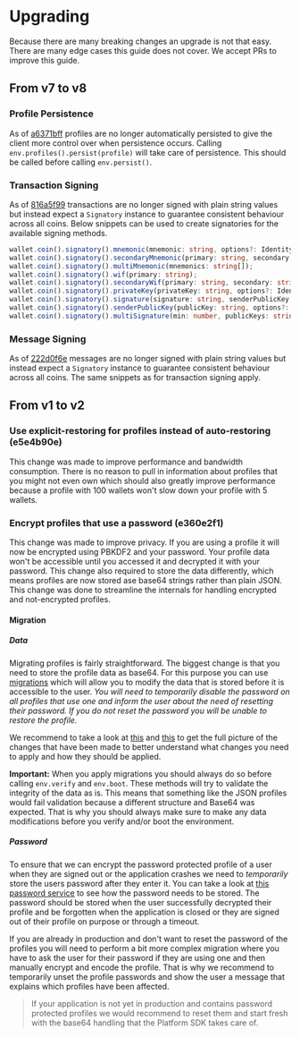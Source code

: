# Upgrading

Because there are many breaking changes an upgrade is not that easy. There are many edge cases this guide does not cover. We accept PRs to improve this guide.

## From v7 to v8

### Profile Persistence

As of [a6371bff](https://github.com/ArkEcosystem/platform-sdk/commit/a6371bff) profiles are no longer automatically persisted to give the client more control over when persistence occurs. Calling `env.profiles().persist(profile)` will take care of persistence. This should be called before calling `env.persist()`.

### Transaction Signing

As of [816a5f99](https://github.com/ArkEcosystem/platform-sdk/commit/816a5f99) transactions are no longer signed with plain string values but instead expect a `Signatory` instance to guarantee consistent behaviour across all coins. Below snippets can be used to create signatories for the available signing methods.

```ts
wallet.coin().signatory().mnemonic(mnemonic: string, options?: IdentityOptions);
wallet.coin().signatory().secondaryMnemonic(primary: string, secondary: string, options?: IdentityOptions);
wallet.coin().signatory().multiMnemonic(mnemonics: string[]);
wallet.coin().signatory().wif(primary: string);
wallet.coin().signatory().secondaryWif(primary: string, secondary: string);
wallet.coin().signatory().privateKey(privateKey: string, options?: IdentityOptions);
wallet.coin().signatory().signature(signature: string, senderPublicKey: string);
wallet.coin().signatory().senderPublicKey(publicKey: string, options?: IdentityOptions);
wallet.coin().signatory().multiSignature(min: number, publicKeys: string[]);
```

### Message Signing

As of [222d0f6e](https://github.com/ArkEcosystem/platform-sdk/commit/222d0f6e) messages are no longer signed with plain string values but instead expect a `Signatory` instance to guarantee consistent behaviour across all coins. The same snippets as for transaction signing apply.

## From v1 to v2

### Use explicit-restoring for profiles instead of auto-restoring (e5e4b90e)

This change was made to improve performance and bandwidth consumption. There is no reason to pull in information about profiles that you might not even own which should also greatly improve performance because a profile with 100 wallets won't slow down your profile with 5 wallets.

### Encrypt profiles that use a password (e360e2f1)

This change was made to improve privacy. If you are using a profile it will now be encrypted using PBKDF2 and your password. Your profile data won't be accessible until you accessed it and decrypted it with your password. This change also required to store the data differently, which means profiles are now stored ase base64 strings rather than plain JSON. This change was done to streamline the internals for handling encrypted and not-encrypted profiles.

#### Migration

##### Data

Migrating profiles is fairly straightforward. The biggest change is that you need to store the profile data as base64. For this purpose you can use [migrations](https://github.com/ArkEcosystem/platform-sdk/blob/master/packages/platform-sdk-profiles/source/environment/migrator.test.ts) which will allow you to modify the data that is stored before it is accessible to the user. _You will need to temporarily disable the password on all profiles that use one and inform the user about the need of resetting their password. If you do not reset the password you will be unable to restore the profile._

We recommend to take a look at [this](https://github.com/ArkEcosystem/platform-sdk/blob/master/packages/platform-sdk-profiles/test/fixtures/env-storage.json) and [this](https://github.com/ArkEcosystem/platform-sdk/commit/e360e2f1b5108ac92977eb09e5100c248429b5ab) to get the full picture of the changes that have been made to better understand what changes you need to apply and how they should be applied.

**Important:** When you apply migrations you should always do so before calling `env.verify` and `env.boot`. These methods will try to validate the integrity of the data as is. This means that something like the JSON profiles would fail validation because a different structure and Base64 was expected. That is why you should always make sure to make any data modifications before you verify and/or boot the environment.

##### Password

To ensure that we can encrypt the password protected profile of a user when they are signed out or the application crashes we need to _temporarily_ store the users password after they enter it. You can take a look at [this password service](https://github.com/ArkEcosystem/platform-sdk/blob/master/packages/platform-sdk-profiles/source/drivers/memory/profiles/services/password.ts) to see how the password needs to be stored. The password should be stored when the user successfully decrypted their profile and be forgotten when the application is closed or they are signed out of their profile on purpose or through a timeout.

If you are already in production and don't want to reset the password of the profiles you will need to perform a bit more complex migration where you have to ask the user for their password if they are using one and then manually encrypt and encode the profile. That is why we recommend to temporarily unset the profile passwords and show the user a message that explains which profiles have been affected.

> If your application is not yet in production and contains password protected profiles we would recommend to reset them and start fresh with the base64 handling that the Platform SDK takes care of.
